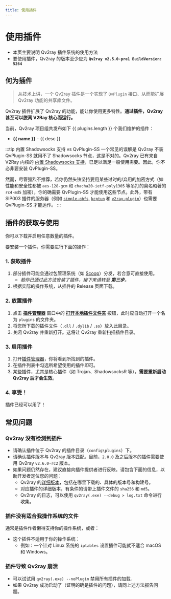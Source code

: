 ```yaml
---
title: 使用插件
---
```


# 使用插件

- 本页主要说明 Qv2ray 插件系统的使用方法
- 要使用插件，Qv2ray 的版本至少应为 **`Qv2ray v2.5.0-pre1 BuildVersion: 5264`**

## 何为插件

> 从技术上讲，一个 Qv2ray 插件是一个实现了 `QvPlugin` 接口、从而能扩展 Qv2ray 功能的共享库文件。

Qv2ray 插件扩展了 Qv2ray 的功能，能让你使用更多特性。**通过插件，Qv2ray 甚至可以脱离 V2Ray 核心而运行。**

当前，Qv2ray 项目组共发布如下 {{ plugins.length }} 个我们维护的插件：

<ul>
  <li v-for="[name, desc] in plugins" :key="name">
    <a :href="`https://github.com/Qv2ray/${name}`" target="_blank" rel="noopener noreferrer">
      <strong>{{ name }}</strong><OutboundLink/>
    </a> - {{ desc }}
  </li>
</ul>

:::tip 内置 Shadowsocks 支持 vs QvPlugin-SS
一个常见的误解是 Qv2ray 不装 QvPlugin-SS 就用不了 Shadowsocks 节点，这是不对的。Qv2ray 已有来自 V2Ray 内核的 [内置 Shadowsocks 支持](https://www.v2fly.org/config/protocols/shadowsocks.html#outboundconfigurationobject)，已足以满足一般使用需要。因此，你不必非要安装 QvPlugin-SS。

然而，尽管强烈不推荐，若你仍然头铁坚持要用某些过时的/弃用的加密方式（如性能和安全性都被 `aes-128-gcm` 和 `chacha20-ietf-poly1305` 等吊打的臭名昭著的 `rc4-md5` 加密），你的确需要 QvPlugin-SS 才能使用这些节点。此外，带有 SIP003 插件的服务器（例如 [`simple-obfs`](https://github.com/shadowsocks/simple-obfs), [`kcptun`](https://github.com/xtaci/kcptun) 和 [`v2ray-plugin`](https://github.com/shadowsocks/v2ray-plugin)）也需要 QvPlugin-SS 才能运作。
:::

## 插件的获取与使用

你可以下载并启用任意数量的插件。

要安装一个插件，你需要进行下面的操作：

### 1. 获取插件

1. 部分插件可能会通过包管理系统（如 [Scoop](../getting-started/step1.md#scoop-针对-windows-用户)）分发，若合意可直接使用。
    - *若你已通过此方法安装了插件，接下来请转至 **第三步**。*
2. 根据实际的操作系统，从插件的 Release 页面下载。

### 2. 放置插件

1. 点击 **[插件管理器](qv2ray://open/plugin/metadata)** 窗口中的 **[打开本地插件文件夹](qv2ray://open/plugin/plugindir)** 按钮，此时应自动打开一个名为 `plugins` 的文件夹。
2. 将您所下载的插件文件（`.dll` / `.dylib` / `.so`）放入此目录。
3. 关闭 Qv2ray 并重新打开。这将让 Qv2ray 重新扫描插件目录。

### 3. 启用插件

1. 打开[插件管理器](qv2ray://open/plugin/metadata)，你将看到所找到的插件。
2. 在插件列表中勾选所希望使用的插件即可。
3. 某些插件，尤其是核心插件（如 Trojan、ShadowsocksR 等），**需要重新启动 Qv2ray 后才会生效**。

### 4. 享受！

插件已经可以用了！

## 常见问题

### Qv2ray 没有检测到插件

- 请确认插件位于 Qv2ray 的插件目录（`config\plugins`）下。
- 请确认插件版本与 Qv2ray 版本匹配。目前，`2.0.0` 及之后版本的插件需要使用 Qv2ray `v2.6.0-rc2` 版本。
- 如果问题仍然存在，建议直接向插件提供者进行反映。请包含下面的信息，以助开发者定位您的问题：
  - Qv2ray 的[详细版本](qv2ray://open/preference/about)，包括在哪里下载的、具体的版本号和构建号。
  - 对应插件的详细版本，有条件的请带上插件文件的 `sha256` 和 `md5`。
  - Qv2ray 的日志，可以使用 `qv2ray(.exe) --debug > log.txt` 命令进行收集。

### 插件没有适合我操作系统的文件

通常是插件作者懒得支持你的操作系统，或者：

- 这个插件不适用于你的操作系统：
  - 例如：一个针对 Linux 系统的 `iptables` 设置插件可能就不适合 macOS 和 Windows。

### 插件导致 Qv2ray 崩溃

- 可以试试用 `qv2ray(.exe) --noPlugin` 禁用所有插件的加载.
- 如果 Qv2ray 成功启动了（证明的确是插件的问题），请同上述方法报告问题。

<script>
import plugins from './plugins'

export default {
  data: () => ({
    plugins
  })
}
</script>
